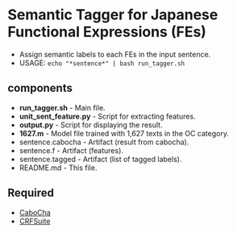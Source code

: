 # Semantic Tagger for Japanese Functional Expressions (FEs)

- Assign semantic labels to each FEs in the input sentence.
- USAGE: `echo "*sentence*" | bash run_tagger.sh`

## components
- **run_tagger.sh** - Main file.
- **unit_sent_feature.py** - Script for extracting features.
- **output.py** - Script for displaying the result.
- **1627.m** - Model file trained with 1,627 texts in the OC category.
- sentence.cabocha - Artifact (result from cabocha).
- sentence.f - Artifact (features).
- sentence.tagged - Artifact (list of tagged labels).
- README.md - This file.

## Required
- [CaboCha](http://taku910.github.io/cabocha/)
- [CRFSuite](http://www.chokkan.org/software/crfsuite/)
